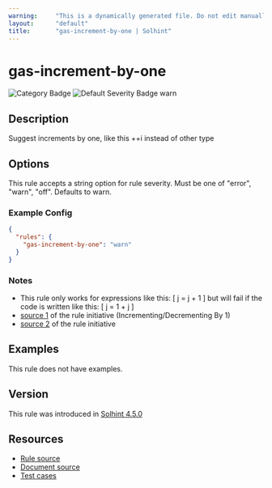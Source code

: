```yaml
---
warning:     "This is a dynamically generated file. Do not edit manually."
layout:      "default"
title:       "gas-increment-by-one | Solhint"
---
```


# gas-increment-by-one
![Category Badge](https://img.shields.io/badge/-Gas%20Consumption%20Rules-informational)
![Default Severity Badge warn](https://img.shields.io/badge/Default%20Severity-warn-yellow)

## Description
Suggest increments by one, like this ++i instead of other type

## Options
This rule accepts a string option for rule severity. Must be one of "error", "warn", "off". Defaults to warn.

### Example Config
```json
{
  "rules": {
    "gas-increment-by-one": "warn"
  }
}
```

### Notes
- This rule only works for expressions like this: [ j = j + 1 ] but will fail if the code is written like this: [ j = 1 + j ]
- [source 1](https://coinsbench.com/comprehensive-guide-tips-and-tricks-for-gas-optimization-in-solidity-5380db734404) of the rule initiative (Incrementing/Decrementing By 1)
- [source 2](https://www.rareskills.io/post/gas-optimization?postId=c9db474a-ff97-4fa3-a51d-fe13ccb8fe3b#viewer-8rekj) of the rule initiative

## Examples
This rule does not have examples.

## Version
This rule was introduced in [Solhint 4.5.0](https://github.com/protofire/solhint/blob/v4.5.0)

## Resources
- [Rule source](https://github.com/protofire/solhint/blob/master/lib/rules/gas-consumption/gas-increment-by-one.js)
- [Document source](https://github.com/protofire/solhint/blob/master/docs/rules/gas-consumption/gas-increment-by-one.md)
- [Test cases](https://github.com/protofire/solhint/blob/master/test/rules/gas-consumption/gas-increment-by-one.js)
